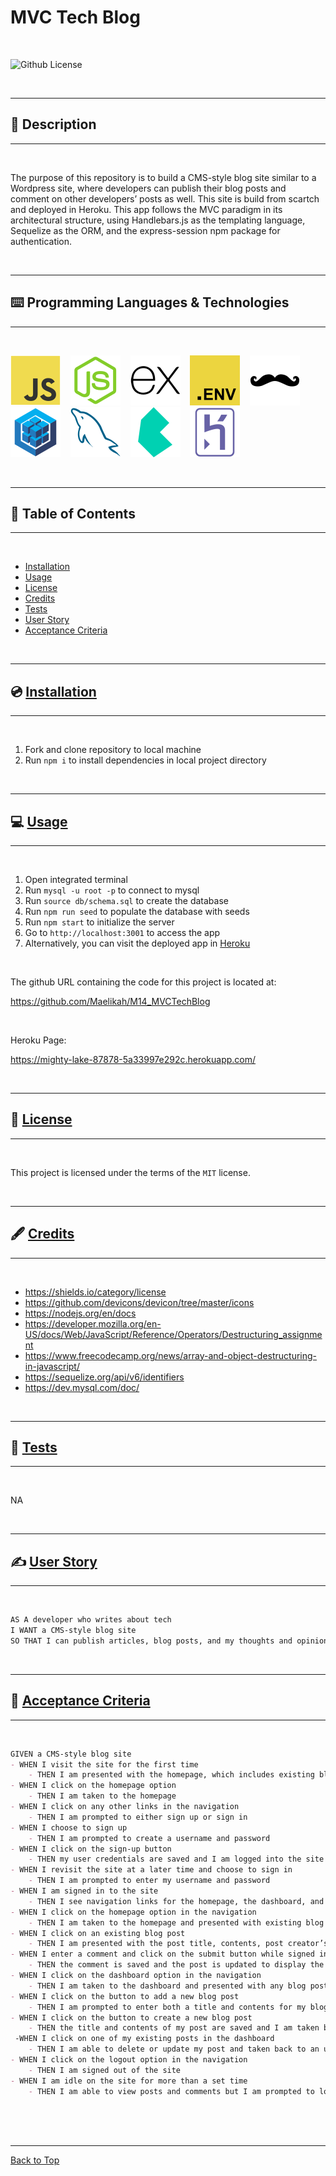 # MVC Tech Blog

</br>

![Github License](https://img.shields.io/badge/license-MIT-blue.svg)

</br>

---

##   📝 Description


---

</br>

The purpose of this repository is to build a CMS-style blog site similar to a Wordpress site, where developers can publish their blog posts and comment on other developers’ posts as well. This site is build from scartch and deployed in Heroku. This app follows the MVC paradigm in its architectural structure, using Handlebars.js as the templating language, Sequelize as the ORM, and the express-session npm package for authentication.

</br>

---


##   ⌨️ Programming Languages & Technologies
---

</br>

<div style="display: inline_block">

[![JavaScript](./assets/javascript.svg)](https://devdocs.io/javascript/)
&nbsp;&nbsp;
[![NodeJS](./assets/nodejs.svg)](https://nodejs.org/en/docs)
&nbsp;&nbsp;
[![ExpressJS](./assets/expressjs.svg)](https://expressjs.com/en/4x/api.html)
&nbsp;&nbsp;
[![.ENV](./assets/dotenv.svg)](https://www.npmjs.com/package/dotenv)
&nbsp;&nbsp;
[![HandlebarsJS](./assets/handlebars.svg)](https://www.npmjs.com/package/handlebars)
&nbsp;&nbsp;
[![Sequelize](./assets/sequelize.svg)](https://sequelize.org/api/v6/identifiers)
&nbsp;&nbsp;
[![MySQL](./assets/mysql.svg)](https://dev.mysql.com/doc/)
&nbsp;&nbsp;
[![Bulma](./assets/bulma.svg)](https://bulma.io/documentation/)
&nbsp;&nbsp;
[![Heroku](./assets/heroku.svg)](https://devcenter.heroku.com/categories/reference)

</div>

</br>


---

## 📑 Table of Contents

---

</br>

- [Installation](#💿-installation)
- [Usage](#💻-usage)
- [License](#🔏-license)
- [Credits](#🖋️-credits)
- [Tests](#🧪-tests)
- [User Story](#✍️-user-story)
- [Acceptance Criteria](#👏-acceptance-criteria)


</br>


---

##  💿 [Installation](#📑-table-of-contents)

---

</br>

1. Fork and clone repository to local machine 
2. Run `npm i` to install dependencies in local project directory



</br>


---

##   💻 [Usage](#📑-table-of-contents)

---

</br>

1. Open integrated terminal
2. Run `mysql -u root -p` to connect to mysql
3. Run `source db/schema.sql` to create the database
3. Run `npm run seed` to populate the database with seeds
4. Run `npm start` to initialize the server
5. Go to `http://localhost:3001` to access the app
6. Alternatively, you can visit the deployed app in [Heroku](https://devdocs.io/javascript/)


</br>

The github URL containing the code for this project is located at:

https://github.com/Maelikah/M14_MVCTechBlog

</br>


Heroku Page:

https://mighty-lake-87878-5a33997e292c.herokuapp.com/


</br>


---

##  🔏 [License](#📑-table-of-contents)

---

</br>


 This project is licensed under the terms of the `MIT` license. 


</br>


---

## 🖋️ [Credits](#📑-table-of-contents)

---

</br>


- https://shields.io/category/license
- https://github.com/devicons/devicon/tree/master/icons
- https://nodejs.org/en/docs
- https://developer.mozilla.org/en-US/docs/Web/JavaScript/Reference/Operators/Destructuring_assignment
- https://www.freecodecamp.org/news/array-and-object-destructuring-in-javascript/
- https://sequelize.org/api/v6/identifiers
- https://dev.mysql.com/doc/


</br>


---

##   🧪 [Tests](#📑-table-of-contents)

---

</br>



NA


</br>


---

## ✍️ [User Story](#📑-table-of-contents)

---

</br>

```md
AS A developer who writes about tech
I WANT a CMS-style blog site
SO THAT I can publish articles, blog posts, and my thoughts and opinions

```


</br>

---

## 👏 [Acceptance Criteria](#📑-table-of-contents)

---

</br>


```md
GIVEN a CMS-style blog site
- WHEN I visit the site for the first time
    - THEN I am presented with the homepage, which includes existing blog posts if any have been posted; navigation links for the homepage and the dashboard; and the option to log in
- WHEN I click on the homepage option
    - THEN I am taken to the homepage
- WHEN I click on any other links in the navigation
    - THEN I am prompted to either sign up or sign in
- WHEN I choose to sign up
    - THEN I am prompted to create a username and password
- WHEN I click on the sign-up button
    - THEN my user credentials are saved and I am logged into the site
- WHEN I revisit the site at a later time and choose to sign in
    - THEN I am prompted to enter my username and password
- WHEN I am signed in to the site
    - THEN I see navigation links for the homepage, the dashboard, and the option to log out
- WHEN I click on the homepage option in the navigation
    - THEN I am taken to the homepage and presented with existing blog posts that include the post title and the date created
- WHEN I click on an existing blog post
    - THEN I am presented with the post title, contents, post creator’s username, and date created for that post and have the option to leave a comment
- WHEN I enter a comment and click on the submit button while signed in
    - THEN the comment is saved and the post is updated to display the comment, the comment creator’s username, and the date created
- WHEN I click on the dashboard option in the navigation
    - THEN I am taken to the dashboard and presented with any blog posts I have already created and the option to add a new blog post
- WHEN I click on the button to add a new blog post
    - THEN I am prompted to enter both a title and contents for my blog post
- WHEN I click on the button to create a new blog post
    - THEN the title and contents of my post are saved and I am taken back to an updated dashboard with my new blog post
 -WHEN I click on one of my existing posts in the dashboard
    - THEN I am able to delete or update my post and taken back to an updated dashboard
- WHEN I click on the logout option in the navigation
    - THEN I am signed out of the site
- WHEN I am idle on the site for more than a set time
    - THEN I am able to view posts and comments but I am prompted to log in again before I can add, update, or delete posts

 
```

</br>


---

[Back to Top](#mvc-tech-blog)

